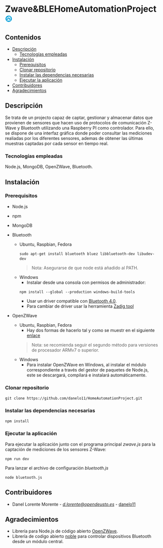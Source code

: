 # Zwave&BLEHomeAutomationProject <img width=23 heigth=23 src="src/public/images/logo.png">
## Contenidos
- [Descripción](#descripción)
  - [Tecnologías empleadas](#tecnologías-empleadas)
- [Instalación](#instalación)
  - [Prerequisitos](#prerequisitos)
  - [Clonar repositorio](#clonar-repositorio)
  - [Instalar las dependencias necesarias](#instalar-las-dependencias-necesarias)
  - [Ejecutar la aplicación](#ejecutar-la-aplicación)
- [Contribuidores](#contribuidores)
- [Agradecimientos](#agradecimientos)


## Descripción
Se trata de un projecto capaz de captar, gestionar y almacenar datos que provienen de sensores que hacen uso de protocolos de comunicación Z-Wave y Bluetooth utilizando una Raspberry PI como controlador. Para ello, se dispone de una interfaz gráfica donde poder consultar las mediciones realiadas por los diferentes sensores, ademas de obtener las últimas muestras captadas por cada sensor en tiempo real.   

### Tecnologías empleadas
Node.js, MongoDB, OpenZWave, Bluetooth.

## Instalación

### Prerequisitos
- Node.js
- npm
- MongoDB
- Bluetooth 

  - Ubuntu, Raspbian, Fedora
    ```
    sudo apt-get install bluetooth bluez libbluetooth-dev libudev-dev
    ```
    > Nota: Asegurarse de que node está añadido al PATH.
  - Windows
    - Instalar desde una consola con permisos de administrador:
    ```
    npm install --global --production windows-build-tools
    ```
    - Usar un driver compatible con [Bluetooth 4.0](https://github.com/abandonware/node-bluetooth-hci-socket#windows).
    - Para cambiar de driver usar la herramienta [Zadig tool](https://zadig.akeo.ie/)
      
- OpenZWave

  - Ubuntu, Raspbian, Fedora
    - Hay dos formas de hacerlo tal y como se muestr en el siguiente [enlace](https://github.com/OpenZWave/node-openzwave-shared/blob/master/README-raspbian.md)
    > Nota: se recomienda seguir el segundo método para versiones de procesador ARMv7 o superior.
  - Windows
    - Para instalar OpenZWave en Windows, al instalar el módulo correspondiente a través del gestor de paquetes de Node.js, este se descargará, compilará e instalará automáticamente.

### Clonar repositorio
  ```
  git clone https://github.com/danelo11/HomeAutomationProject.git
  ```
  
### Instalar las dependencias necesarias
  ```
  npm install
  ```
  
### Ejecutar la aplicación
  Para ejecutar la aplicación junto con el programa principal *zwave.js* para la captación de mediciones de los sensores Z-Wave:
  ```
  npm run dev
  ```
  Para lanzar el archivo de configuración *bluetooth.js*
  ```
  node bluetooth.js
  ```

## Contribuidores
- Danel Lorente Morente - [*d.lorente@opendeusto.es*](https://www.google.es/) - [danelo11](https://github.com/danelo11/)

## Agradecimientos
- Librería para Node.js de código abierto [OpenZWave](https://github.com/OpenZWave/node-openzwave-shared).
- Librería de codigo abierto [noble](https://github.com/abandonware/noble) para controlar dispositivos Bluetooth desde un módulo central.
